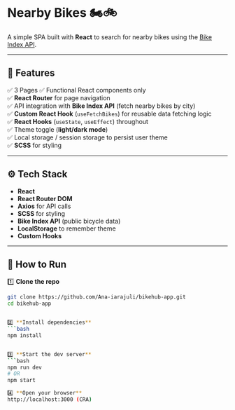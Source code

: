 # Nearby Bikes 🏍️🚲

A simple SPA built with **React** to search for nearby bikes using the [Bike Index API](https://bikeindex.org/).

---

## 📌 **Features**

✅ 3 Pages 
✅ Functional React components only  
✅ **React Router** for page navigation  
✅ API integration with **Bike Index API** (fetch nearby bikes by city)  
✅ **Custom React Hook** (`useFetchBikes`) for reusable data fetching logic  
✅ **React Hooks** (`useState`, `useEffect`) throughout  
✅ Theme toggle (**light/dark mode**)  
✅ Local storage / session storage to persist user theme  
✅ **SCSS** for styling  

---

## ⚙️ **Tech Stack**

- **React**
- **React Router DOM**
- **Axios** for API calls
- **SCSS** for styling
- **Bike Index API** (public bicycle data)
- **LocalStorage** to remember theme
- **Custom Hooks**

---

## 🚀 **How to Run**

1️⃣ **Clone the repo**
```bash
git clone https://github.com/Ana-iarajuli/bikehub-app.git
cd bikehub-app


2️⃣ **Install dependencies**
```bash
npm install


3️⃣ **Start the dev server**
```bash
npm run dev  
# OR
npm start 

4️⃣ **Open your browser**
http://localhost:3000 (CRA)
